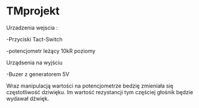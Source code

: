 # TMprojekt

Urzadzenia wejscia :

-Przyciski Tact-Switch

-potencjometr leżący 10kR poziomy


Urządsenia na wyjściu

-Buzer z generatorem 5V 

Wraz manipulacją wartości na potencjometrze bedzię zmieniała się częstotliwość  dziwięku. Im  wartość rezystancji tym częściej głośnik będzie wydawał dźwięk.
